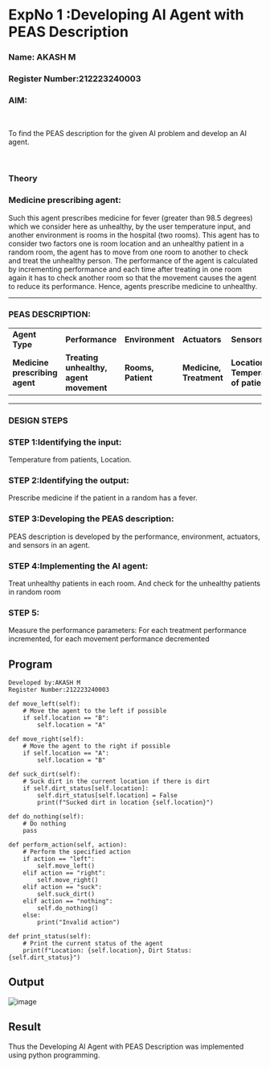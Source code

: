 <h1>ExpNo 1 :Developing AI Agent with PEAS Description</h1>
<h3>Name: AKASH M</h3>
<h3>Register Number:212223240003</h3>


<h3>AIM:</h3>
<br>
<p>To find the PEAS description for the given AI problem and develop an AI agent.</p>
<br>
<h3>Theory</h3>
<h3>Medicine prescribing agent:</h3>
<p>Such this agent prescribes medicine for fever (greater than 98.5 degrees) which we consider here as unhealthy, by the user temperature input, and another environment is rooms in the hospital (two rooms). This agent has to consider two factors one is room location and an unhealthy patient in a random room, the agent has to move from one room to another to check and treat the unhealthy person. The performance of the agent is calculated by incrementing performance and each time after treating in one room again it has to check another room so that the movement causes the agent to reduce its performance. Hence, agents prescribe medicine to unhealthy.</p>
<hr>
<h3>PEAS DESCRIPTION:</h3>
<table>
  <tr>
    <td><strong>Agent Type</strong></td>
    <td><strong>Performance</strong></td>
     <td><strong>Environment</strong></td>
    <td><strong>Actuators</strong></td>
    <td><strong>Sensors</strong></td>
  </tr>
    <tr>
    <td><strong>Medicine prescribing agent</strong></td>
    <td><strong>Treating unhealthy, agent movement</strong></td>
     <td><strong>Rooms, Patient</strong></td>
    <td><strong>Medicine, Treatment</strong></td>
    <td><strong>Location, Temperature of patient</strong></td>
  </tr>
</table>
<hr>
<H3>DESIGN STEPS</H3>
<h3>STEP 1:Identifying the input:</h3>
<p>Temperature from patients, Location.</p>
<h3>STEP 2:Identifying the output:</h3>
<p>Prescribe medicine if the patient in a random has a fever.</p>
<h3>STEP 3:Developing the PEAS description:</h3>
<p>PEAS description is developed by the performance, environment, actuators, and sensors in an agent.</p>
<h3>STEP 4:Implementing the AI agent:</h3>
<p>Treat unhealthy patients in each room. And check for the unhealthy patients in random room</p>
<h3>STEP 5:</h3>
<p>Measure the performance parameters: For each treatment performance incremented, for each movement performance decremented</p>

## Program
```
Developed by:AKASH M
Register Number:212223240003
```
```
def move_left(self):
    # Move the agent to the left if possible
    if self.location == "B":
        self.location = "A"

def move_right(self):
    # Move the agent to the right if possible
    if self.location == "A":
        self.location = "B"

def suck_dirt(self):
    # Suck dirt in the current location if there is dirt
    if self.dirt_status[self.location]:
        self.dirt_status[self.location] = False
        print(f"Sucked dirt in location {self.location}")

def do_nothing(self):
    # Do nothing
    pass

def perform_action(self, action):
    # Perform the specified action
    if action == "left":
        self.move_left()
    elif action == "right":
        self.move_right()
    elif action == "suck":
        self.suck_dirt()
    elif action == "nothing":
        self.do_nothing()
    else:
        print("Invalid action")

def print_status(self):
    # Print the current status of the agent
    print(f"Location: {self.location}, Dirt Status: {self.dirt_status}")
```

## Output
![image](https://github.com/akashmano/19AI405ExpNo1/assets/137408306/6fe37587-a095-48f1-9f21-782e3925e2ff)

## Result
Thus the Developing AI Agent with PEAS Description was implemented using python programming.
